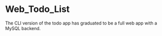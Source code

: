 Web_Todo_List
=============

The CLI version of the todo app has graduated to be a full web app with a MySQL backend.
